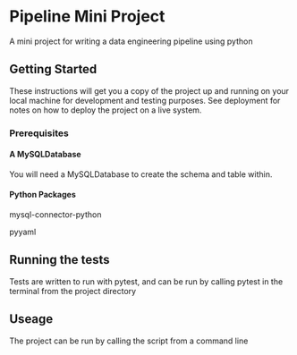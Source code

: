 # Pipeline Mini Project

A mini project for writing a data engineering pipeline using python

## Getting Started

These instructions will get you a copy of the project up and running on your local machine for development and testing purposes. See deployment for notes on how to deploy the project on a live system.

### Prerequisites

#### A MySQLDatabase

You will need a MySQLDatabase to create the schema and table within.

#### Python Packages

mysql-connector-python

pyyaml

## Running the tests

Tests are written to run with pytest, and can be run by calling pytest in the terminal from the project directory

## Useage

The project can be run by calling the script from a command line
